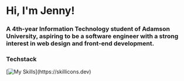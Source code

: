 # Hi, I'm Jenny!

<h3>A 4th-year Information Technology student of Adamson University, aspiring to be a software engineer with a strong interest in web design and front-end development.</h3>

<h3>Techstack</h3>

[![My Skills](https://skillicons.dev/icons?i=git,html,css,js,bootstrap,figma,xd,cs,)](https://skillicons.dev)


